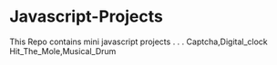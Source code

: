 # Javascript-Projects
This Repo contains mini javascript projects . . .
Captcha,Digital_clock
Hit_The_Mole,Musical_Drum
